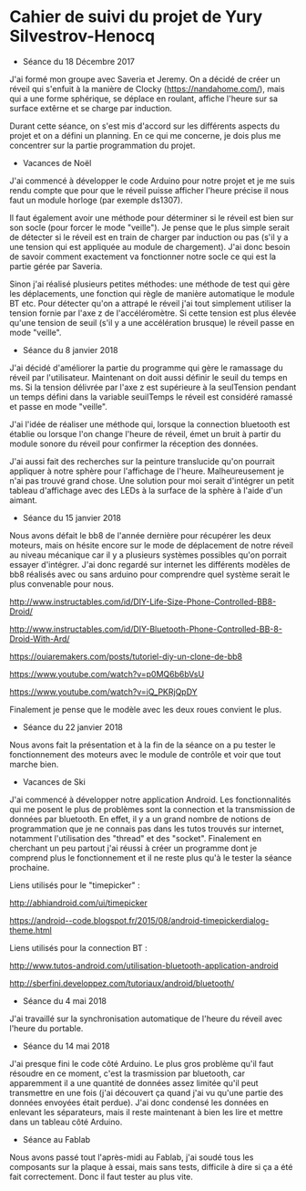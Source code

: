 # Cahier de suivi du projet de Yury Silvestrov-Henocq

* Séance du 18 Décembre 2017 

J'ai formé mon groupe avec Saveria et Jeremy.
On a décidé de créer un réveil qui s'enfuit à la manière de Clocky (https://nandahome.com/), mais qui a une forme sphérique, se déplace en roulant, affiche l'heure sur sa surface extêrne et se charge par induction.

Durant cette séance, on s'est mis d'accord sur les différents aspects du projet et on a défini un planning. En ce qui me concerne, je dois plus me concentrer sur la partie programmation du projet.

* Vacances de Noël

J'ai commencé à développer le code Arduino pour notre projet et je me suis rendu compte que pour que le réveil puisse afficher l'heure précise il nous faut un module horloge (par exemple ds1307).

Il faut également avoir une méthode pour déterminer si le réveil est bien sur son socle (pour forcer le mode "veille"). Je pense que le plus simple serait de détecter si le réveil est en train de charger par induction ou pas (s'il y a une tension qui est appliquée au module de chargement). J'ai donc besoin de savoir comment exactement va fonctionner notre socle ce qui est la partie gérée par Saveria.

Sinon j'ai réalisé plusieurs petites méthodes: une méthode de test qui gère les déplacements, une fonction qui règle de manière automatique le module BT etc. Pour détecter qu'on a attrapé le réveil j'ai tout simplement utiliser la tension fornie par l'axe z de l'accéléromètre. Si cette tension est plus élevée qu'une tension de seuil (s'il y a une accélération brusque) le réveil passe en mode "veille".

* Séance du 8 janvier 2018

J'ai décidé d'améliorer la partie du programme qui gère le ramassage du réveil par l'utilisateur. Maintenant on doit aussi définir le seuil du temps en ms. Si la tension délivrée par l'axe z est supérieure à la seulTension pendant un temps défini dans la variable seuilTemps le réveil est considéré ramassé et passe en mode "veille".

J'ai l'idée de réaliser une méthode qui, lorsque la connection bluetooth est établie ou lorsque l'on change l'heure de réveil, émet un bruit à partir du module sonore du réveil pour confirmer la réception des données.

J'ai aussi fait des recherches sur la peinture translucide qu'on pourrait appliquer à notre sphère pour l'affichage de l'heure. Malheureusement je n'ai pas trouvé grand chose. Une solution pour moi serait d'intégrer un petit tableau d'affichage avec des LEDs à la surface de la sphère à l'aide d'un aimant.

* Séance du 15 janvier 2018

Nous avons défait le bb8 de l'année dernière pour récupérer les deux moteurs, mais on hésite encore sur le mode de déplacement de notre réveil au niveau mécanique car il y a plusieurs systèmes possibles qu'on porrait essayer d'intégrer. J'ai donc regardé sur internet les différents modèles de bb8 réalisés avec ou sans arduino pour comprendre quel système serait le plus convenable pour nous.

http://www.instructables.com/id/DIY-Life-Size-Phone-Controlled-BB8-Droid/

http://www.instructables.com/id/DIY-Bluetooth-Phone-Controlled-BB-8-Droid-With-Ard/

https://ouiaremakers.com/posts/tutoriel-diy-un-clone-de-bb8

https://www.youtube.com/watch?v=p0MQ6b6bVsU

https://www.youtube.com/watch?v=iQ_PKRjQpDY

Finalement je pense que le modèle avec les deux roues convient le plus.

* Séance du 22 janvier 2018

Nous avons fait la présentation et à la fin de la séance on a pu tester le fonctionnement des moteurs avec le module de contrôle et voir que tout marche bien.

* Vacances de Ski

J'ai commencé à développer notre application Android. Les fonctionnalités qui me posent le plus de problèmes sont la connection et la transmission de données par bluetooth. En effet, il y a un grand nombre de notions de programmation que je ne connais pas dans les tutos trouvés sur internet, notamment l'utilisation des "thread" et des "socket". Finalement en cherchant un peu partout j'ai réussi à créer un programme dont je comprend plus le fonctionnement et il ne reste plus qu'à le tester la séance prochaine.

Liens utilisés pour le "timepicker" :

http://abhiandroid.com/ui/timepicker

https://android--code.blogspot.fr/2015/08/android-timepickerdialog-theme.html

Liens utilisés pour la connection BT :

http://www.tutos-android.com/utilisation-bluetooth-application-android

http://sberfini.developpez.com/tutoriaux/android/bluetooth/

* Séance du 4 mai 2018

J'ai travaillé sur la synchronisation automatique de l'heure du réveil avec l'heure du portable.

* Séance du 14 mai 2018

J'ai presque fini le code côté Arduino. Le plus gros problème qu'il faut résoudre en ce moment, c'est la trasmission par bluetooth, car apparemment il a une quantité de données assez limitée qu'il peut transmettre en une fois (j'ai découvert ça quand j'ai vu qu'une partie des données envoyées était perdue). J'ai donc condensé les données en enlevant les séparateurs, mais il reste maintenant à bien les lire et mettre dans un tableau côté Arduino.

* Séance au Fablab

Nous avons passé tout l'après-midi au Fablab, j'ai soudé tous les composants sur la plaque à essai, mais sans tests, difficile à dire si ça a été fait correctement. Donc il faut tester au plus vite.
